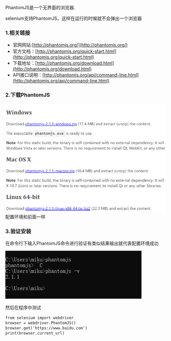 PhantomJS是一个无界面的浏览器.

selenium支持PhantomJS，这样在运行的时候就不会弹出一个浏览器

### 1.相关链接

* 官网网站:[http://phantomjs.org/](http://phantomjs.org/)
* 官方文档：[http://phantomjs.org/quick-start.html](http://phantomjs.org/quick-start.html)
* 下载地址：[http://phantomjs.org/download.html](http://phantomjs.org/download.html)
* API接口说明：[http://phantomjs.org/api/command-line.html](http://phantomjs.org/api/command-line.html)

### 2.下载PhantomJS

![](/assets/1.2.5-1.png)配置环境和前面一样

### 3.验证安装

在命令行下输入PhantomJS命令进行验证有类似结果输出就代表配置环境成功

![](/assets/1.2.5-2.png)

然后在程序中测试

```
from selenium import webdriver
browser = webdriver.PhantomJS()
browser.get('https://www.baidu.com')
print(browser.current_url)
```



